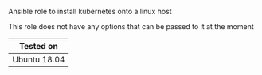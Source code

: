 Ansible role to install kubernetes onto a linux host

This role does not have any options that can be passed to it at the moment

| Tested on    |
|------------- |
| Ubuntu 18.04 |
